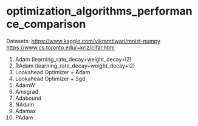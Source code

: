 # optimization_algorithms_performance_comparison
Datasets:
https://www.kaggle.com/vikramtiwari/mnist-numpy
https://www.cs.toronto.edu/~kriz/cifar.html

1) Adam (learning_rate_decay+weight_decay+l2)
2) RAdam (learning_rate_decay+weight_decay+l2)
3) Lookahead Optimizer + Adam
4) Lookahead Optimizer + Sgd
5) AdamW
6) Amsgrad
7) Adabound
8) NAdam
9) Adamax
10) PAdam
